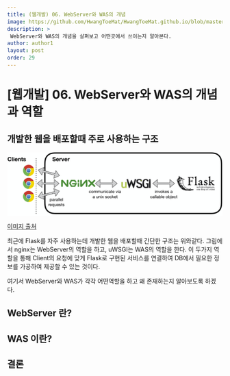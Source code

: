 ```yaml
---
title: (웹개발) 06. WebServer와 WAS의 개념
image: https://github.com/HwangToeMat/HwangToeMat.github.io/blob/master/Computer-Science/image/WEB/c/0.png?raw=true
description: >
 WebServer와 WAS의 개념을 살펴보고 어떤곳에서 쓰이는지 알아본다.
author: author1
layout: post
order: 29
---
```


# [웹개발] 06. WebServer와 WAS의 개념과 역할

## 개발한 웹을 배포할때 주로 사용하는 구조

<img src="https://github.com/HwangToeMat/HwangToeMat.github.io/blob/master/Computer-Science/image/WEB/WAS/1.png?raw=true" style="max-width:100%;margin-left: auto; margin-right: auto; display: block;">

[이미지 출처](https://hackernoon.com/a-guide-to-scaling-machine-learning-models-in-production-aa8831163846)

최근에 Flask를 자주 사용하는데 개발한 웹을 배포할때 간단한 구조는 위와같다. 그림에서 nginx는 WebServer의 역할을 하고, uWSGI는 WAS의 역할을 한다.
이 두가지 역할을 통해 Client의 요청에 맞게 Flask로 구현된 서비스를 연결하여 DB에서 필요한 정보를 가공하여 제공할 수 있는 것이다.

여기서 WebServer와 WAS가 각각 어떤역할을 하고 왜 존재하는지 알아보도록 하겠다.

## WebServer 란?


## WAS 이란?


## 결론
